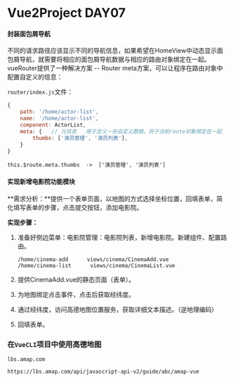 # Vue2Project DAY07

#### 封装面包屑导航

不同的请求路径应该显示不同的导航信息，如果希望在HomeView中动态显示面包屑导航，就需要将相应的面包屑导航数据与相应的路由对象绑定在一起。vueRouter提供了一种解决方案 -- Router meta方案，可以让程序在路由对象中配置自定义的信息：

`router/index.js`文件：

```javascript
{
    path: '/home/actor-list',
    name: '/home/actor-list',
    component: ActorList,
    meta: {   // 元信息   用于定义一些自定义数据，将于当前route对象绑定在一起
    	thumbs: ['演员管理', '演员列表'],
    }
}
```

```
this.$route.meta.thumbs  ->  ['演员管理', '演员列表']
```



#### 实现新增电影院功能模块

**需求分析：**提供一个表单页面，以地图的方式选择坐标位置，回填表单，简化填写表单的步骤，点击提交按钮，添加电影院。

**实现步骤：**

1. 准备好侧边菜单：电影院管理：电影院列表，新增电影院。新建组件、配置路由。

   ```
   /home/cinema-add      views/cinema/CinemaAdd.vue
   /home/cinema-list      views/cinema/CinemaList.vue
   ```

2. 提供CinemaAdd.vue的静态页面（表单）。

3. 为地图绑定点击事件，点击后获取经纬度。

4. 通过经纬度，访问高德地图位置服务，获取详细文本描述。（逆地理编码）

5. 回填表单。




### 在`VueCLI`项目中使用高德地图

`lbs.amap.com` 

`https://lbs.amap.com/api/javascript-api-v2/guide/abc/amap-vue`




























